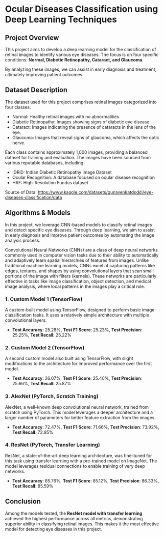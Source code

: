 # Ocular Diseases Classification using Deep Learning Techniques
## Project Overview
This project aims to develop a deep learning model for the classification of retinal images to identify various eye diseases. The focus is on four specific conditions: **Normal, Diabetic Retinopathy, Cataract, and Glaucoma**. 

By analyzing these images, we can assist in early diagnosis and treatment, ultimately improving patient outcomes.

## Dataset Description
The dataset used for this project comprises retinal images categorized into four classes:
* Normal: Healthy retinal images with no abnormalities
* Diabetic Retinopathy: Images showing signs of diabetic eye disease.
* Cataract: Images indicating the presence of cataracts in the lens of the eye.
* Glaucoma: Images that reveal signs of glaucoma, which affects the optic nerve.

Each class contains approximately 1,000 images, providing a balanced dataset for training and evaluation. The images have been sourced from various reputable databases, including:

* IDRiD: Indian Diabetic Retinopathy Image Dataset
* Ocular Recognition: A database focused on ocular disease recognition
* HRF: High-Resolution Fundus dataset

Source of Data:
https://www.kaggle.com/datasets/gunavenkatdoddi/eye-diseases-classification/data


## Algorithms & Models

In this project, we leverage CNN-based models to classify retinal images and detect specific eye diseases. Through deep learning, we aim to assist in early diagnosis and improve patient outcomes by automating the image analysis process.

Convolutional Neural Networks (CNNs) are a class of deep neural networks commonly used in computer vision tasks due to their ability to automatically and adaptively learn spatial hierarchies of features from images. Unlike traditional machine learning models, CNNs excel at capturing patterns like edges, textures, and shapes by using convolutional layers that scan small portions of the image with filters (kernels). These networks are particularly effective in tasks like image classification, object detection, and medical image analysis, where local patterns in the images play a critical role.

### 1. Custom Model 1 (TensorFlow)
A custom-built model using TensorFlow, designed to perform basic image classification tasks. It uses a relatively simple architecture with multiple convolutional layers.
- **Test Accuracy**: 25.28%, **Test F1 Score**: 25.23%, **Test Precision**: 25.25%, **Test Recall**: 25.22%

### 2. Custom Model 2 (TensorFlow)
A second custom model also built using TensorFlow, with slight modifications to the architecture for improved performance over the first model.
- **Test Accuracy**: 26.07%, **Test F1 Score**: 25.40%, **Test Precision**: 25.66%, **Test Recall**: 25.87%

### 3. AlexNet (PyTorch, Scratch Training)
AlexNet, a well-known deep convolutional neural network, trained from scratch using PyTorch. This model leverages a deeper architecture and a larger number of parameters for better feature extraction from the images.
- **Test Accuracy**: 72.47%, **Test F1 Score**: 71.66%, **Test Precision**: 73.92%, **Test Recall**: 72.95%

### 4. ResNet (PyTorch, Transfer Learning)
ResNet, a state-of-the-art deep learning architecture, was fine-tuned for this task using transfer learning with a pre-trained model on ImageNet. The model leverages residual connections to enable training of very deep networks.
- **Test Accuracy**: 85.76%, **Test F1 Score**: 85.12%, **Test Precision**: 86.33%, **Test Recall**: 85.59%

## Conclusion

Among the models tested, the **ResNet model with transfer learning** achieved the highest performance across all metrics, demonstrating superior ability in classifying retinal images. This makes it the most effective model for detecting eye diseases in this project.

